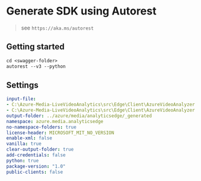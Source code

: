 # Generate SDK using Autorest

> see `https://aka.ms/autorest`

## Getting started
```ps
cd <swagger-folder>
autorest --v3 --python
```
## Settings

```yaml
input-file:
- C:\Azure-Media-LiveVideoAnalytics\src\Edge\Client\AzureVideoAnalyzer.Edge\preview\1.0\AzureVideoAnalyzer.json
- C:\Azure-Media-LiveVideoAnalytics\src\Edge\Client\AzureVideoAnalyzer.Edge\preview\1.0\AzureVideoAnalyzerSdkDefinitions.json
output-folder: ../azure/media/analyticsedge/_generated
namespace: azure.media.analyticsedge
no-namespace-folders: true
license-header: MICROSOFT_MIT_NO_VERSION
enable-xml: false
vanilla: true
clear-output-folder: true
add-credentials: false
python: true
package-version: "1.0"
public-clients: false
```
